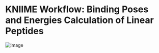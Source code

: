 # KNIIME Workflow: Binding Poses and Energies Calculation of Linear Peptides
![image](https://github.com/user-attachments/assets/5c8fc319-423b-461e-9fae-daf64e3deb6c)

